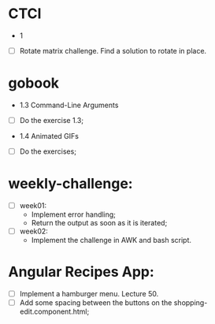# CTCI
* 1
- [ ] Rotate matrix challenge. Find a solution to rotate in place.

# gobook
* 1.3 Command-Line Arguments
- [ ] Do the exercise 1.3;
* 1.4 Animated GIFs
- [ ] Do the exercises;

# weekly-challenge:
* [ ] week01:
	* Implement error handling;
	* Return the output as soon as it is iterated;
* [ ] week02:
	* Implement the challenge in AWK and bash script.

# Angular Recipes App:
* [ ] Implement a hamburger menu. Lecture 50.
* [ ] Add some spacing between the buttons on the shopping-edit.component.html;
